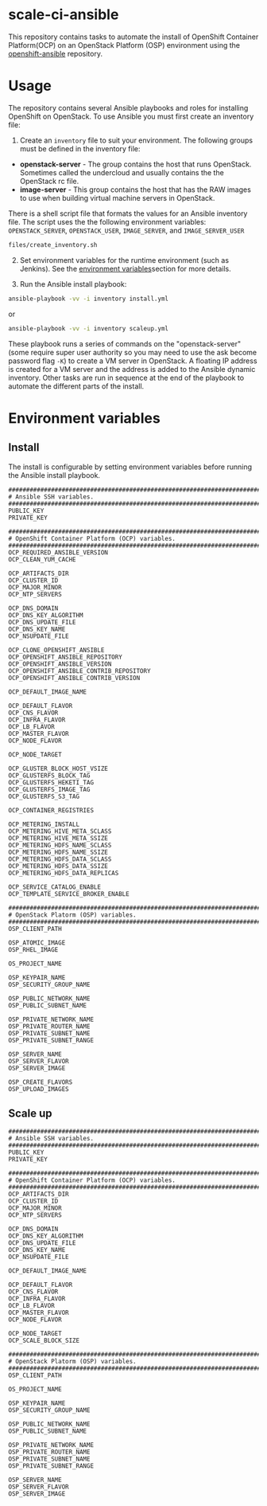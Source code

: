 # scale-ci-ansible

This repository contains tasks to automate the install of OpenShift Container
Platform(OCP) on an OpenStack Platform (OSP) environment using the
[openshift-ansible](https://github.com/openshift/openshift-ansible.git)
repository.

# Usage

The repository contains several Ansible playbooks and roles for installing
OpenShift on OpenStack. To use Ansible you must first create an inventory file:  

1. Create an `inventory` file to suit your environment. The following groups
must be defined in the inventory file:  
* **openstack-server** - The group contains the host that runs OpenStack. Sometimes
called the undercloud and usually contains the the OpenStack rc file.
* **image-server** - This group contains the host that has the RAW images to use
when building virtual machine servers in OpenStack.

There is a shell script file that formats the values for an Ansible inventory
file. The script uses the the following environment variables:  
`OPENSTACK_SERVER`, `OPENSTACK_USER`, `IMAGE_SERVER`, and `IMAGE_SERVER_USER`

```sh
files/create_inventory.sh
```

2. Set environment variables for the runtime environment (such as Jenkins). See
the [environment variables](#environment_variables)section for more details.

3. Run the Ansible install playbook:
```sh
ansible-playbook -vv -i inventory install.yml
```
or
```sh
ansible-playbook -vv -i inventory scaleup.yml
```

These playbook runs a series of commands on the "openstack-server" (some require
super user authority so you may need to use the ask become password flag `-K`)
to create a VM server in OpenStack. A floating IP address is created for a VM
server and the address is added to the Ansible dynamic inventory. Other tasks
are run in sequence at the end of the playbook to automate the different parts
of the install.

# Environment variables

## Install

The install is configurable by setting environment variables before running the
Ansible install playbook.

```
###############################################################################
# Ansible SSH variables.
###############################################################################
PUBLIC_KEY
PRIVATE_KEY

###############################################################################
# OpenShift Container Platform (OCP) variables.
###############################################################################
OCP_REQUIRED_ANSIBLE_VERSION
OCP_CLEAN_YUM_CACHE

OCP_ARTIFACTS_DIR
OCP_CLUSTER_ID
OCP_MAJOR_MINOR
OCP_NTP_SERVERS

OCP_DNS_DOMAIN
OCP_DNS_KEY_ALGORITHM
OCP_DNS_UPDATE_FILE
OCP_DNS_KEY_NAME
OCP_NSUPDATE_FILE

OCP_CLONE_OPENSHIFT_ANSIBLE
OCP_OPENSHIFT_ANSIBLE_REPOSITORY
OCP_OPENSHIFT_ANSIBLE_VERSION
OCP_OPENSHIFT_ANSIBLE_CONTRIB_REPOSITORY
OCP_OPENSHIFT_ANSIBLE_CONTRIB_VERSION

OCP_DEFAULT_IMAGE_NAME

OCP_DEFAULT_FLAVOR
OCP_CNS_FLAVOR
OCP_INFRA_FLAVOR
OCP_LB_FLAVOR
OCP_MASTER_FLAVOR
OCP_NODE_FLAVOR

OCP_NODE_TARGET

OCP_GLUSTER_BLOCK_HOST_VSIZE
OCP_GLUSTERFS_BLOCK_TAG
OCP_GLUSTERFS_HEKETI_TAG
OCP_GLUSTERFS_IMAGE_TAG
OCP_GLUSTERFS_S3_TAG

OCP_CONTAINER_REGISTRIES

OCP_METERING_INSTALL
OCP_METERING_HIVE_META_SCLASS
OCP_METERING_HIVE_META_SSIZE
OCP_METERING_HDFS_NAME_SCLASS
OCP_METERING_HDFS_NAME_SSIZE
OCP_METERING_HDFS_DATA_SCLASS
OCP_METERING_HDFS_DATA_SSIZE
OCP_METERING_HDFS_DATA_REPLICAS

OCP_SERVICE_CATALOG_ENABLE
OCP_TEMPLATE_SERVICE_BROKER_ENABLE

###############################################################################
# OpenStack Platorm (OSP) variables.
###############################################################################
OSP_CLIENT_PATH

OSP_ATOMIC_IMAGE
OSP_RHEL_IMAGE

OS_PROJECT_NAME

OSP_KEYPAIR_NAME
OSP_SECURITY_GROUP_NAME

OSP_PUBLIC_NETWORK_NAME
OSP_PUBLIC_SUBNET_NAME

OSP_PRIVATE_NETWORK_NAME
OSP_PRIVATE_ROUTER_NAME
OSP_PRIVATE_SUBNET_NAME
OSP_PRIVATE_SUBNET_RANGE

OSP_SERVER_NAME
OSP_SERVER_FLAVOR
OSP_SERVER_IMAGE

OSP_CREATE_FLAVORS
OSP_UPLOAD_IMAGES
```

## Scale up

```
###############################################################################
# Ansible SSH variables.
###############################################################################
PUBLIC_KEY
PRIVATE_KEY

###############################################################################
# OpenShift Container Platform (OCP) variables.
###############################################################################
OCP_ARTIFACTS_DIR
OCP_CLUSTER_ID
OCP_MAJOR_MINOR
OCP_NTP_SERVERS

OCP_DNS_DOMAIN
OCP_DNS_KEY_ALGORITHM
OCP_DNS_UPDATE_FILE
OCP_DNS_KEY_NAME
OCP_NSUPDATE_FILE

OCP_DEFAULT_IMAGE_NAME

OCP_DEFAULT_FLAVOR
OCP_CNS_FLAVOR
OCP_INFRA_FLAVOR
OCP_LB_FLAVOR
OCP_MASTER_FLAVOR
OCP_NODE_FLAVOR

OCP_NODE_TARGET
OCP_SCALE_BLOCK_SIZE

###############################################################################
# OpenStack Platorm (OSP) variables.
###############################################################################
OSP_CLIENT_PATH

OS_PROJECT_NAME

OSP_KEYPAIR_NAME
OSP_SECURITY_GROUP_NAME

OSP_PUBLIC_NETWORK_NAME
OSP_PUBLIC_SUBNET_NAME

OSP_PRIVATE_NETWORK_NAME
OSP_PRIVATE_ROUTER_NAME
OSP_PRIVATE_SUBNET_NAME
OSP_PRIVATE_SUBNET_RANGE

OSP_SERVER_NAME
OSP_SERVER_FLAVOR
OSP_SERVER_IMAGE
```
